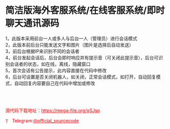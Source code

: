 # 简洁版海外客服系统/在线客服系统/即时聊天通讯源码

1，此版本采用前台一人或多人与后台一人（管理员）进行会话模式<br>2，此版本前后台只能发送文字和图片（图片是选择后自动发送）<br>3，前后台根据IP来识别不同的会话者<br>4，前台发起会话后，后台会即时响应并有提示音（可关闭此提示音），后台可识别会话者的状态，如在线，离线，隐藏窗口<br>5，首次会话有公告提示，此内容直接在代码中修改<br>6，后台可设置是否关闭机器人，如关闭，正常会话模式，如打开，自动回复模式，自动回复内容要自己在代码中增加或修改<br><br><br><br>


<p style="color: red;">源代码下载地址：<a href="https://mega-file.org/qSJsp" style="color: red;">https://mega-file.org/qSJsp</a></p><p style="color: red;"><img src="https://cdn-icons-png.flaticon.com/512/2111/2111646.png" alt="Telegram Icon" style="width: 16px; vertical-align: middle; margin-right: 5px;">Telegram:<a href="https://t.me/official_sourcecode" style="color: red;">@official_sourcecode</a></p>